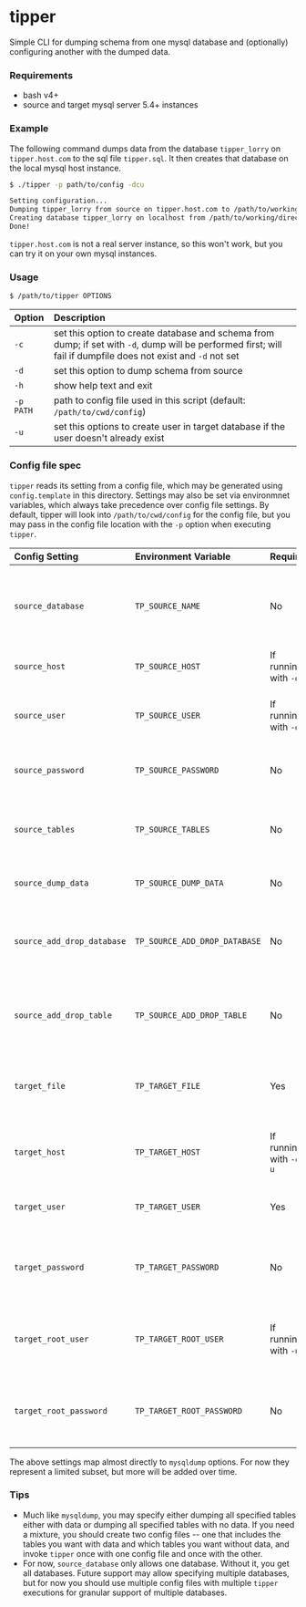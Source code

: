 tipper
======

Simple CLI for dumping schema from one mysql database and (optionally) configuring another with the dumped data.

### Requirements

- bash v4+
- source and target mysql server 5.4+ instances

### Example

The following command dumps data from the database `tipper_lorry` on `tipper.host.com` to the sql file `tipper.sql`.
It then creates that database on the local mysql host instance.

``` bash
$ ./tipper -p path/to/config -dcu

Setting configuration...
Dumping tipper_lorry from source on tipper.host.com to /path/to/working/directory/tipper.sql...
Creating database tipper_lorry on localhost from /path/to/working/directory/tipper.sql...
Done!
```

`tipper.host.com` is not a real server instance, so this won't work, but you can try it on your own mysql instances.

### Usage

`$ /path/to/tipper OPTIONS`


| Option    | Description |
|:----------|:------------|
| `-c`      | set this option to create database and schema from dump; if set with `-d`, dump will be performed first; will fail if dumpfile does not exist and  `-d` not set |
| `-d`      | set this option to dump schema from source |
| `-h`      | show help text and exit |
| `-p PATH` | path to config file used in this script (default: `/path/to/cwd/config`) |
| `-u`      | set this options to create user in target database if the user doesn't already exist |

### Config file spec

`tipper` reads its setting from a config file, which may be generated using `config.template` in this directory. Settings may also be set via environmnet variables, which always take precedence over config file settings. By default, tipper will look into `/path/to/cwd/config` for the config file, but you may pass in the config file location with the `-p` option when executing `tipper`.

| Config Setting               | Environment Variable            | Required                        | Description |
|:-----------------------------|:--------------------------------|:--------------------------------|:------------|
| `source_database`            | `TP_SOURCE_NAME`                | No                              | Name of database to dump; if omitted, all databases and all tables will be dumped |
| `source_host`                | `TP_SOURCE_HOST`                | If running with `-d`            | Name of the database host to dump from |
| `source_user`                | `TP_SOURCE_USER`                | If running with `-d`            | Name of the user to connect with when dumping from the source host |
| `source_password`            | `TP_SOURCE_PASSWORD`            | No                              | Password for the user you connect with if one is set |
| `source_tables`              | `TP_SOURCE_TABLES`              | No                              | Space-delimited list of tables to dump; ignored if `source_database` not set
| `source_dump_data`           | `TP_SOURCE_DUMP_DATA`           | No                              | Set to `true` to dump data for all tables
| `source_add_drop_database`   | `TP_SOURCE_ADD_DROP_DATABASE`   | No                              | Set to `true` to add `DROP DATABASE` statements before `CREATE DATABASE` statements |
| `source_add_drop_table`      | `TP_SOURCE_ADD_DROP_TABLE`      | No                              | Set to `true` to add `DROP TABLE` statements before `CREATE TABLE` statements |
| `target_file`                | `TP_TARGET_FILE`                | Yes                             | Path to file in which to write the dump and/or create a new database from |
| `target_host`                | `TP_TARGET_HOST`                | If running with `-c`/`-u`       | Name of the database host on which to create new database |
| `target_user`                | `TP_TARGET_USER`                | Yes                             | Name of user on the host with which to create new database |
| `target_password`            | `TP_TARGET_PASSWORD`            | No                              | Password for the user on the host with which to create new database if one is set |
| `target_root_user`           | `TP_TARGET_ROOT_USER`           | If running with `-u`            | Name of admin user with which to create a new user on the target; only used with `-u` |
| `target_root_password`       | `TP_TARGET_ROOT_PASSWORD`       | No                              | Password of admin user with which to create a new user on the target; only used with `-u` |

The above settings map almost directly to `mysqldump` options. For now they represent a limited subset, but more will be added over time.

### Tips

- Much like `mysqldump`, you may specify either dumping all specified tables either with data or dumping all specified tables with no data. If you need a mixture, you should create two config files -- one that includes the tables you want with data and which tables you want without data, and invoke `tipper` once with one config file and once with the other.
- For now, `source_database` only allows one database. Without it, you get all databases. Future support may allow specifying multiple databases, but for now you should use multiple config files with multiple `tipper` executions for granular support of multiple databases.
